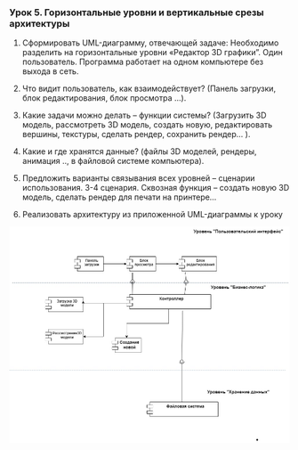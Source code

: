 ### Урок 5. Горизонтальные уровни и вертикальные срезы архитектуры
1. Cформировать UML-диаграмму, отвечающей задаче: Необходимо разделить на горизонтальные уровни «Редактор 3D графики”. Один пользователь. Программа работает на одном компьютере без выхода в сеть.
2. Что видит пользователь, как взаимодействует? (Панель загрузки, блок редактирования, блок просмотра …).
3. Какие задачи можно делать – функции системы? (Загрузить 3D модель, рассмотреть 3D модель, создать новую, редактировать вершины, текстуры, сделать рендер, сохранить рендер… ).
4. Какие и где хранятся данные? (файлы 3D моделей, рендеры, анимация .., в файловой системе компьютера).

5. Предложить варианты связывания всех уровней – сценарии использования. 3-4 сценария. Сквозная функция – создать новую 3D модель, сделать рендер для печати на принтере…
6. Реализовать архитектуру из приложенной UML-диаграммы к уроку

![uml-diagram.jpg](img%2Fuml-diagram.jpg)